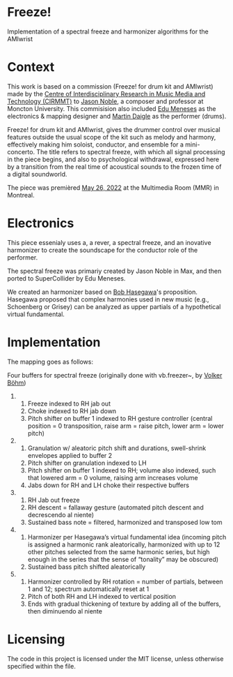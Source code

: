# Freeze!

Implementation of a spectral freeze and harmonizer algorithms for the AMIwrist

# Context

This work is based on a commission (Freeze! for drum kit and AMIwrist) made by the [Centre of Interdisciplinary Research in Music Media and Technology (CIRMMT)](https://www.cirmmt.org/en) to [Jason Noble](https://jasonnoble.ca/), a composer and professor at Moncton University. This commisision also included [Edu Meneses](https://www.edumeneses.com/) as the electronics & mapping designer and [Martin Daigle](https://www.martindrum.com/) as the performer (drums).

Freeze! for drum kit and AMIwrist, gives the drummer control over musical features outside the usual scope of the kit such as melody and harmony, effectively making him soloist, conductor, and ensemble for a mini-concerto. The title refers to spectral freeze, with which all signal processing in the piece begins, and also to psychological withdrawal, expressed here by a transition from the real time of acoustical sounds to the frozen time of a digital soundworld. 

The piece was premièred [May 26, 2022](https://www.cirmmt.org/en/events/live-cirmmt/student-commissions) at the Multimedia Room (MMR) in Montreal.

# Electronics

This piece essenialy uses a, a rever, a spectral freeze, and an inovative harmonizer to create the soundscape for the conductor role of the performer.

The spectral freeze was primariy created by Jason Noble in Max, and then ported to SuperCollider by Edu Meneses. 

We created an harmonizer based on [Bob Hasegawa](https://hasegawa.research.mcgill.ca/)'s proposition. Hasegawa proposed that complex harmonies used in new music (e.g., Schoenberg or Grisey) can be analyzed as upper partials of a hypothetical virtual fundamental. 

# Implementation

The mapping goes as follows:

Four buffers for spectral freeze (originally done with vb.freezer~, by [Volker Böhm](https://vboehm.net/))


1. 
   1. Freeze indexed to RH jab out
   2. Choke indexed to RH jab down
   3. Pitch shifter on buffer 1 indexed to RH gesture controller (central position = 0 transposition, raise arm = raise pitch, lower arm = lower pitch)
2. 
   1. Granulation w/ aleatoric pitch shift and durations, swell-shrink envelopes applied to buffer 2 
   2. Pitch shifter on granulation indexed to LH
   3. Pitch shifter on buffer 1 indexed to RH; volume also indexed, such that lowered arm = 0 volume, raising arm increases volume
   4. Jabs down for RH and LH choke their respective buffers
3. 
   1. RH Jab out freeze
   2. RH descent = fallaway gesture (automated pitch descent and decrescendo al niente)
   3. Sustained bass note = filtered, harmonized and transposed low tom
4.   
   1. Harmonizer per Hasegawa’s virtual fundamental idea (incoming pitch is assigned a harmonic rank aleatorically, harmonized with up to 12 other pitches selected from the same harmonic series, but high enough in the series that the sense of “tonality” may be obscured)
   2. Sustained bass pitch shifted aleatorically
5. 
   1. Harmonizer controlled by RH rotation = number of partials, between 1 and 12; spectrum automatically reset at 1
   2. Pitch of both RH and LH indexed to vertical position
   3. Ends with gradual thickening of texture by adding all of the buffers, then diminuendo al niente

# Licensing

The code in this project is licensed under the MIT license, unless otherwise specified within the file.